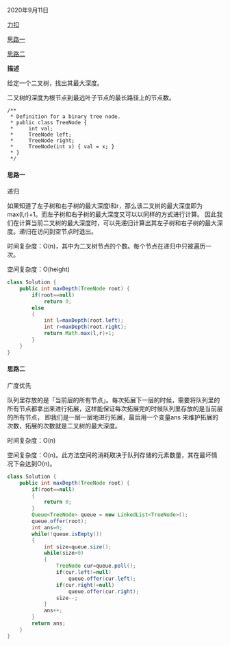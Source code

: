 2020年9月11日

[力扣](https://leetcode-cn.com/problems/maximum-depth-of-binary-tree/solution/er-cha-shu-de-zui-da-shen-du-by-leetcode-solution/)

[思路一](#思路一)

[思路二](#思路二)

**描述**

给定一个二叉树，找出其最大深度。

二叉树的深度为根节点到最远叶子节点的最长路径上的节点数。
```
/**
 * Definition for a binary tree node.
 * public class TreeNode {
 *     int val;
 *     TreeNode left;
 *     TreeNode right;
 *     TreeNode(int x) { val = x; }
 * }
 */
```
#### 思路一

递归

如果知道了左子树和右子树的最大深度l和r，那么该二叉树的最大深度即为max(l,r)+1。而左子树和右子树的最大深度又可以以同样的方式进行计算。
因此我们在计算当前二叉树的最大深度时，可以先递归计算出其左子树和右子树的最大深度。递归在访问到空节点时退出。

时间复杂度：O(n)，其中为二叉树节点的个数。每个节点在递归中只被遍历一次。

空间复杂度：O(height)

```java
class Solution {
    public int maxDepth(TreeNode root) {
        if(root==null)
            return 0;
        else
        {
            int l=maxDepth(root.left);
            int r=maxDepth(root.right);
            return Math.max(l,r)+1;
        }
    }
}
```

#### 思路二

广度优先

队列里存放的是「当前层的所有节点」。每次拓展下一层的时候，需要将队列里的所有节点都拿出来进行拓展，这样能保证每次拓展完的时候队列里存放的是当前层的所有节点，
即我们是一层一层地进行拓展，最后用一个变量ans 来维护拓展的次数，拓展的次数就是二叉树的最大深度。

时间复杂度：O(n)

空间复杂度：O(n)。此方法空间的消耗取决于队列存储的元素数量，其在最坏情况下会达到O(n)。

```java
class Solution {
    public int maxDepth(TreeNode root) {
        if(root==null)
        {
            return 0;
        }
        Queue<TreeNode> queue = new LinkedList<TreeNode>();
        queue.offer(root);
        int ans=0;
        while(!queue.isEmpty())
        {
            int size=queue.size();
            while(size>0)
            {
                TreeNode cur=queue.poll();
                if(cur.left!=null)
                    queue.offer(cur.left);
                if(cur.right!=null)
                    queue.offer(cur.right);
                size--;
            }
            ans++;
        }
        return ans;
    }
}
```
